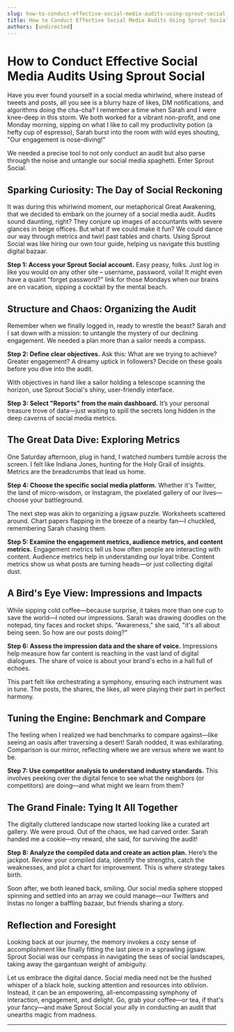 ```yaml
---
slug: how-to-conduct-effective-social-media-audits-using-sprout-social
title: How to Conduct Effective Social Media Audits Using Sprout Social
authors: [undirected]
---
```



# How to Conduct Effective Social Media Audits Using Sprout Social

Have you ever found yourself in a social media whirlwind, where instead of tweets and posts, all you see is a blurry haze of likes, DM notifications, and algorithms doing the cha-cha? I remember a time when Sarah and I were knee-deep in this storm. We both worked for a vibrant non-profit, and one Monday morning, sipping on what I like to call my productivity potion (a hefty cup of espresso), Sarah burst into the room with wild eyes shouting, "Our engagement is nose-diving!" 

We needed a precise tool to not only conduct an audit but also parse through the noise and untangle our social media spaghetti. Enter Sprout Social.

## Sparking Curiosity: The Day of Social Reckoning

It was during this whirlwind moment, our metaphorical Great Awakening, that we decided to embark on the journey of a social media audit. Audits sound daunting, right? They conjure up images of accountants with severe glances in beige offices. But what if we could make it fun? We could dance our way through metrics and twirl past tables and charts. Using Sprout Social was like hiring our own tour guide, helping us navigate this bustling digital bazaar.

**Step 1: Access your Sprout Social account.** Easy peasy, folks. Just log in like you would on any other site – username, password, voila! It might even have a quaint "forget password?" link for those Mondays when our brains are on vacation, sipping a cocktail by the mental beach.

## Structure and Chaos: Organizing the Audit

Remember when we finally logged in, ready to wrestle the beast? Sarah and I sat down with a mission: to untangle the mystery of our declining engagement. We needed a plan more than a sailor needs a compass. 

**Step 2: Define clear objectives.** Ask this: What are we trying to achieve? Greater engagement? A dreamy uptick in followers? Decide on these goals before you dive into the audit.

With objectives in hand like a sailor holding a telescope scanning the horizon, use Sprout Social's shiny, user-friendly interface. 

**Step 3: Select "Reports" from the main dashboard.** It’s your personal treasure trove of data—just waiting to spill the secrets long hidden in the deep caverns of social media metrics.

## The Great Data Dive: Exploring Metrics

One Saturday afternoon, plug in hand, I watched numbers tumble across the screen. I felt like Indiana Jones, hunting for the Holy Grail of insights. Metrics are the breadcrumbs that lead us home. 

**Step 4: Choose the specific social media platform.** Whether it's Twitter, the land of micro-wisdom, or Instagram, the pixelated gallery of our lives—choose your battleground.

The next step was akin to organizing a jigsaw puzzle. Worksheets scattered around. Chart papers flapping in the breeze of a nearby fan—I chuckled, remembering Sarah chasing them. 

**Step 5: Examine the engagement metrics, audience metrics, and content metrics.** Engagement metrics tell us how often people are interacting with content. Audience metrics help in understanding our loyal tribe. Content metrics show us what posts are turning heads—or just collecting digital dust.

## A Bird's Eye View: Impressions and Impacts

While sipping cold coffee—because surprise, it takes more than one cup to save the world—I noted our impressions. Sarah was drawing doodles on the notepad, tiny faces and rocket ships. "Awareness," she said, "it's all about being seen. So how are our posts doing?"

**Step 6: Assess the impression data and the share of voice.** Impressions help measure how far content is reaching in the vast land of digital dialogues. The share of voice is about your brand's echo in a hall full of echoes. 

This part felt like orchestrating a symphony, ensuring each instrument was in tune. The posts, the shares, the likes, all were playing their part in perfect harmony.

## Tuning the Engine: Benchmark and Compare

The feeling when I realized we had benchmarks to compare against—like seeing an oasis after traversing a desert! Sarah nodded, it was exhilarating. Comparison is our mirror, reflecting where we are versus where we want to be.

**Step 7: Use competitor analysis to understand industry standards.** This involves peeking over the digital fence to see what the neighbors (or competitors) are doing—and what might we learn from them?

## The Grand Finale: Tying It All Together

The digitally cluttered landscape now started looking like a curated art gallery. We were proud. Out of the chaos, we had carved order. Sarah handed me a cookie—my reward, she said, for surviving the audit!

**Step 8: Analyze the compiled data and create an action plan.** Here’s the jackpot. Review your compiled data, identify the strengths, catch the weaknesses, and plot a chart for improvement. This is where strategy takes birth.

Soon after, we both leaned back, smiling. Our social media sphere stopped spinning and settled into an array we could manage—our Twitters and Instas no longer a baffling bazaar, but friends sharing a story.

## Reflection and Foresight

Looking back at our journey, the memory invokes a cozy sense of accomplishment like finally fitting the last piece in a sprawling jigsaw. Sprout Social was our compass in navigating the seas of social landscapes, taking away the gargantuan weight of ambiguity. 

Let us embrace the digital dance. Social media need not be the hushed whisper of a black hole, sucking attention and resources into oblivion. Instead, it can be an empowering, all-encompassing symphony of interaction, engagement, and delight. Go, grab your coffee—or tea, if that's your fancy—and make Sprout Social your ally in conducting an audit that unearths magic from madness.

---